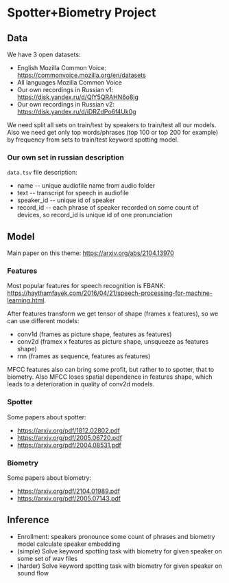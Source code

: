 # Spotter+Biometry Project

## Data

We have 3 open datasets:
- English Mozilla Common Voice: https://commonvoice.mozilla.org/en/datasets
- All languages Mozilla Common Voice
- Our own recordings in Russian v1: https://disk.yandex.ru/d/QlY5QRAHN6o8jg
- Our own recordings in Russian v2: https://disk.yandex.ru/d/iDRZdPo6f4Uk0g

We need split all sets on train/test by speakers to train/test all our models. Also we need get only top words/phrases (top 100 or top 200 for example) by frequency from sets to train/test keyword spotting model.

### Our own set in russian description

`data.tsv` file description:
- name -- unique audiofile name from audio folder
- text -- transcript for speech in audiofile
- speaker_id -- unique id of speaker
- record_id -- each phrase of speaker recorded on some count of devices, so record_id is unique id of one pronunciation

## Model

Main paper on this theme: https://arxiv.org/abs/2104.13970

### Features

Most popular features for speech recognition is FBANK: https://haythamfayek.com/2016/04/21/speech-processing-for-machine-learning.html.

After features transform we get tensor of shape (frames x features), so we can use different models:
- conv1d (frames as picture shape, features as features)
- conv2d (framex x features as picture shape, unsqueeze as features shape)
- rnn (frames as sequence, features as features)

MFCC features also can bring some profit, but rather to to spotter, that to biometry. Also MFCC loses spatial dependence in features shape, which leads to a deterioration in quality of conv2d models.

### Spotter

Some papers about spotter:
- https://arxiv.org/pdf/1812.02802.pdf
- https://arxiv.org/pdf/2005.06720.pdf
- https://arxiv.org/pdf/2004.08531.pdf

### Biometry

Some papers about biometry:
- https://arxiv.org/pdf/2104.01989.pdf
- https://arxiv.org/pdf/2005.07143.pdf

## Inference

- Enrollment: speakers pronounce some count of phrases and biometry model calculate speaker embedding
- (simple) Solve keyword spotting task with biometry for given speaker on some set of wav files
- (harder) Solve keyword spotting task with biometry for given speaker on sound flow
